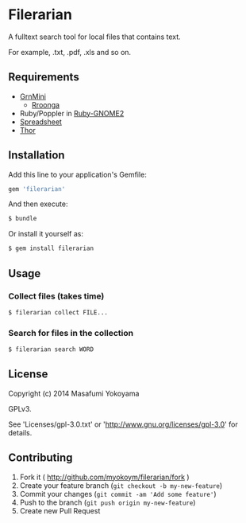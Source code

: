 # Filerarian

A fulltext search tool for local files that contains text.

For example, .txt, .pdf, .xls and so on.

## Requirements

* [GrnMini](https://github.com/ongaeshi/grn_mini)
  * [Rroonga](http://ranguba.org/)
* Ruby/Poppler in [Ruby-GNOME2](http://ruby-gnome2.sourceforge.jp/)
* [Spreadsheet](https://github.com/zdavatz/spreadsheet)
* [Thor](http://whatisthor.com/)

## Installation

Add this line to your application's Gemfile:

```ruby
gem 'filerarian'
```

And then execute:

```bash
$ bundle
```

Or install it yourself as:

```bash
$ gem install filerarian
```

## Usage

### Collect files (takes time)

```bash
$ filerarian collect FILE...
```

### Search for files in the collection

```bash
$ filerarian search WORD
```

## License

Copyright (c) 2014  Masafumi Yokoyama

GPLv3.

See 'Licenses/gpl-3.0.txt' or 'http://www.gnu.org/licenses/gpl-3.0' for details.

## Contributing

1. Fork it ( http://github.com/myokoym/filerarian/fork )
2. Create your feature branch (`git checkout -b my-new-feature`)
3. Commit your changes (`git commit -am 'Add some feature'`)
4. Push to the branch (`git push origin my-new-feature`)
5. Create new Pull Request
